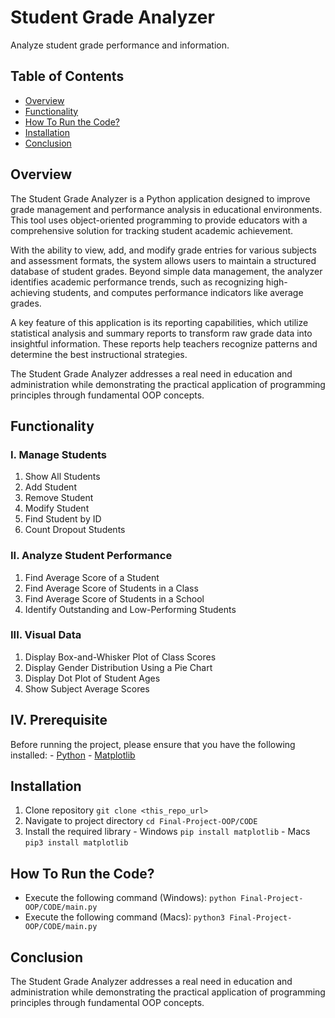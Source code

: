 # Student Grade Analyzer
Analyze student grade performance and information.

## Table of Contents
- [Overview](#overview)
- [Functionality](#functionality)
- [How To Run the Code?](#how-to-run-the-code)
- [Installation](#installation)
- [Conclusion](#conclusion)

## Overview
The Student Grade Analyzer is a Python application designed to improve grade management and performance analysis in educational environments. This tool uses object-oriented programming to provide educators with a comprehensive solution for tracking student academic achievement.

With the ability to view, add, and modify grade entries for various subjects and assessment formats, the system allows users to maintain a structured database of student grades. Beyond simple data management, the analyzer identifies academic performance trends, such as recognizing high-achieving students, and computes performance indicators like average grades.

A key feature of this application is its reporting capabilities, which utilize statistical analysis and summary reports to transform raw grade data into insightful information. These reports help teachers recognize patterns and determine the best instructional strategies.

The Student Grade Analyzer addresses a real need in education and administration while demonstrating the practical application of programming principles through fundamental OOP concepts.

## Functionality
### I. Manage Students
  1. Show All Students
  2. Add Student
  3. Remove Student
  4. Modify Student
  5. Find Student by ID
  6. Count Dropout Students

### II. Analyze Student Performance
  1. Find Average Score of a Student
  2. Find Average Score of Students in a Class
  3. Find Average Score of Students in a School
  4. Identify Outstanding and Low-Performing Students

### III. Visual Data
  1. Display Box-and-Whisker Plot of Class Scores
  2. Display Gender Distribution Using a Pie Chart
  3. Display Dot Plot of Student Ages
  4. Show Subject Average Scores

## IV. Prerequisite
  Before running the project, please ensure that you have the following installed:
    - [Python](#https://www.python.org/downloads/)
    - [Matplotlib]()
## Installation
  1. Clone repository
    ```git clone <this_repo_url>```
  2. Navigate to project directory
    ```cd Final-Project-OOP/CODE```
  3. Install the required library
    - Windows
      ```pip install matplotlib```
    - Macs
      ```pip3 install matplotlib```
## How To Run the Code?
  - Execute the following command (Windows):
  ```python Final-Project-OOP/CODE/main.py```
  - Execute the following command (Macs):
  ```python3 Final-Project-OOP/CODE/main.py```

## Conclusion
The Student Grade Analyzer addresses a real need in education and administration while demonstrating the practical application of programming principles through fundamental OOP concepts.